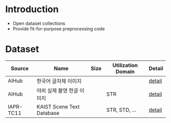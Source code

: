 # Introduction
- Open dataset collections
- Provide fit-for-purpose preprocessing code

# Dataset
| Source        | Name                       | Size  | Utilization Domain  |Detail |
|---------------|----------------------------|------ |---------------------|-|
| AIHub         | 한국어 글자체 이미지         |       |                    |[detail](./13.%20korean%20font/README.md)|
| AIHub         | 야외 실제 촬영 한글 이미지   |       |    STR             | [detail](./Outdoor%20real%20shot%20Korean%20image/README.md)  |
| IAPR-TC11     | KAIST Scene Text Database  |       | STR, STD, ...        |[detail](./KAIST%20Scene%20Text%20Database\README.md)|
